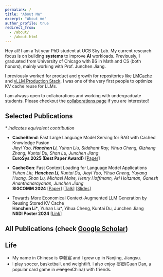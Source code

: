 ```yaml
---
permalink: /
title: "About Me"
excerpt: "About me"
author_profile: true
redirect_from: 
  - /about/
  - /about.html
---
```


Hey all! I am a 1st year PhD student at UCB Sky Lab. My current research focus is on building **systems** to improve **AI** workloads. Previously, I graduated from University of Chicago with BS in Math and CS (both honors), mainly working with Prof. Junchen Jiang. 

I previously worked for product and growth for repositories like [LMCache](https://github.com/LMCache/LMCache) and [vLLM Production Stack](https://github.com/vllm-project/production-stack). I was one of the very first people to optimize KV cache reuse for LLMs. 

I am always open to collaborations and working with undergraduate students. Please checkout the [collaborations page](/collaborations/) if you are interested!

## Selected Publications
_* indicates equivalent contribution_
- **CacheBlend**: Fast Large Language Model Serving for RAG with Cached Knowledge Fusion<br />
  *Jiayi Yao, **Hanchen Li**, Yuhan Liu, Siddhant Ray, Yihua Cheng, Qizheng Zhang, Kuntai Du, Shan Lu, Junchen Jiang* <br />
  **EuroSys 2025 (Best Paper Award!)**  [[Paper]](https://dl.acm.org/doi/10.1145/3689031.3696098)
 
- **CacheGen**: Fast Context Loading for Language Model Applications <br />
  *Yuhan Liu, **Hanchen Li**, Kuntai Du, Jiayi Yao, Yihua Cheng, Yuyang Huang, Shan Lu, Michael Maire, Henry Hoffmann, Ari Holtzman, Ganesh Ananthanarayanan, Junchen Jiang*<br />
  **SIGCOMM 2024**  [[Paper]](https://dl.acm.org/doi/10.1145/3651890.3672274) [[Talk]](https://www.youtube.com/watch?v=H4_OUWvdiNo) [[Slides]](https://docs.google.com/presentation/d/1y2ZvU6q5YDGAjRMVW-NhbpysNEiz-vqE/edit?usp=sharing&ouid=117279427324998277030&rtpof=true&sd=true)

- Towards More Economical Context-Augmented LLM Generation by Reusing Stored KV Cache <br />
  **Hanchen Li\***, Yuhan Liu\*, Yihua Cheng, Kuntai Du, Junchen Jiang <br />
  **NSDI Poster 2024** [[Link]](https://arxiv.org/abs/2503.14647)
  
## All Publications (check [Google Scholar](https://scholar.google.com/citations?user=25RFqZcAAAAJ&hl=en))

## Life
* My name in Chinese is 李翰宸 and I grew up in Nanjing, Jiangsu.
* I play soccer, basketball, and weightlift. I also enjoy 掼蛋(Guan Dan, a popular card game in ~~Jiangsu~~China) with friends.

